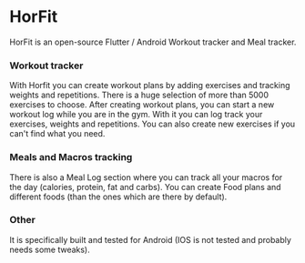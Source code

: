 # HorFit

HorFit is an open-source Flutter / Android Workout tracker and Meal tracker.

### Workout tracker
With Horfit you can create workout plans by adding exercises and tracking weights and repetitions. There is a huge selection of more than 5000 exercises to choose.
After creating workout plans, you can start a new workout log while you are in the gym. With it you can log track your exercises, weights and repetitions.
You can also create new exercises if you can't find what you need.

### Meals and Macros tracking
There is also a Meal Log section where you can track all your macros for the day (calories, protein, fat and carbs). 
You can create Food plans and different foods (than the ones which are there by default).

### Other
It is specifically built and tested for Android (IOS is not tested and probably needs some tweaks).
